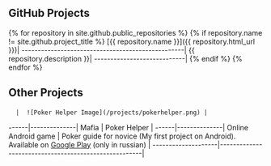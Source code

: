 ## GitHub Projects

{% for repository in site.github.public_repositories %}
 {% if repository.name != site.github.project_title %}
  [{{ repository.name }}]({{ repository.html_url }})|
  --------------------------------------------------|
  {{ repository.description }}|
  ----------------------------|
 {% endif %}
{% endfor %}

## Other Projects

      |  ![Poker Helper Image](/projects/pokerhelper.png) |
------|--------------|
Mafia | Poker Helper |
------|--------------|
Online Android game | Poker guide for novice (My first project on Android). Available on [Google Play](https://play.google.com/store/apps/details?id=ru.daringmandarin.pokerhelper) (only in russian) |
--------------------|------------------------------------------------------|
